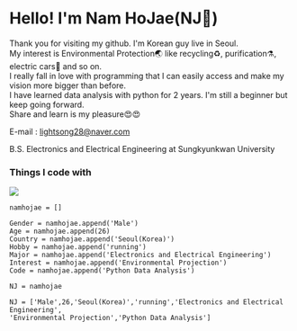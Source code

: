 # Hello! I'm Nam HoJae(NJ🐻)
 Thank you for visiting my github. I'm Korean guy live in Seoul.<br>
 My interest is Environmental Protection🌏 like recycling♻️, purification⚗️, electric cars🚗 and so on.<br>
 I really fall in love with programming that I can easily access and make my vision more bigger than before.<br>
 I have learned data analysis with python for 2 years. I'm still a beginner but keep going forward.<br>
 Share and learn is my pleasure😍😍

E-mail : lightsong28@naver.com

B.S. Electronics and Electrical Engineering at Sungkyunkwan University

### Things I code with
<img src="https://img.shields.io/badge/Python-3766AB?style=flat-square&logo=Python&logoColor=white"/>

~~~
namhojae = []

Gender = namhojae.append('Male')
Age = namhojae.append(26)
Country = namhojae.append('Seoul(Korea)')
Hobby = namhojae.append('running')
Major = namhojae.append('Electronics and Electrical Engineering')
Interest = namhojae.append('Environmental Projection')
Code = namhojae.append('Python Data Analysis')

NJ = namhojae
~~~

~~~
NJ = ['Male',26,'Seoul(Korea)','running','Electronics and Electrical Engineering',
'Environmental Projection','Python Data Analysis']
~~~
